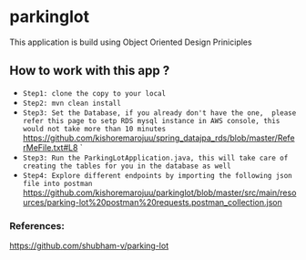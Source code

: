 # parkinglot
This application is build using Object Oriented Design Priniciples 

## How to work with this app ?
- `Step1: clone the copy to your local ` 
- `Step2: mvn clean install `
- `Step3: Set the Database, if you already don't have the one, 
please refer this page to setp RDS mysql instance in AWS console, this would not take more than 10 minutes `
https://github.com/kishoremarojuu/spring_datajpa_rds/blob/master/ReferMeFile.txt#L8 `
- `Step3: Run the ParkingLotApplication.java, this will take care of creating the tables for you in the database as well `
- `Step4: Explore different endpoints by importing the following json file into postman `
https://github.com/kishoremarojuu/parkinglot/blob/master/src/main/resources/parking-lot%20postman%20requests.postman_collection.json 

### References: 
https://github.com/shubham-v/parking-lot
